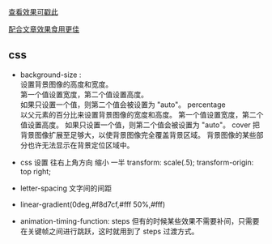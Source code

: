 [查看效果可戳此](https://kaifatuan.github.io/netease-music-summary/index.html)

[配合文章效果食用更佳]()
## css
- background-size :  
  设置背景图像的高度和宽度。  
  第一个值设置宽度，第二个值设置高度。  
  如果只设置一个值，则第二个值会被设置为 "auto"。
  percentage	
  以父元素的百分比来设置背景图像的宽度和高度。
  第一个值设置宽度，第二个值设置高度。
  如果只设置一个值，则第二个值会被设置为 "auto"。
  cover
  把背景图像扩展至足够大，以使背景图像完全覆盖背景区域。
  背景图像的某些部分也许无法显示在背景定位区域中。
  
- css 设置
  往右上角方向 缩小 一半
  transform: scale(.5);
  transform-origin: top right;  
- letter-spacing  文字间的间距
- linear-gradient(0deg,#f8d7cf,#fff 50%,#fff)

- animation-timing-function: steps
  但有的时候某些效果不需要补间，只需要在关键帧之间进行跳跃，这时就用到了 steps 过渡方式。
